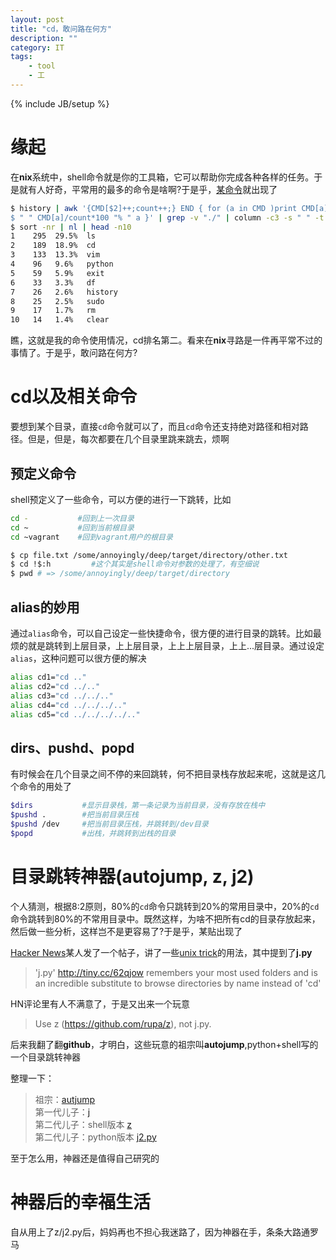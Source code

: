 ```yaml
---
layout: post
title: "cd，敢问路在何方"
description: ""
category: IT
tags: 
    - tool
    - 工
---
```

{% include JB/setup %}

# 缘起
在**nix**系统中，shell命令就是你的工具箱，它可以帮助你完成各种各样的任务。于是就有人好奇，平常用的最多的命令是啥啊?于是乎，[某命令](http://coolshell.cn/articles/8619.html)就出现了

```bash
$ history | awk '{CMD[$2]++;count++;} END { for (a in CMD )print CMD[a] \
$ " " CMD[a]/count*100 "% " a }' | grep -v "./" | column -c3 -s " " -t | \
$ sort -nr | nl | head -n10
1    295  29.5%  ls
2    189  18.9%  cd
3    133  13.3%  vim
4    96   9.6%   python
5    59   5.9%   exit
6    33   3.3%   df
7    26   2.6%   history
8    25   2.5%   sudo
9    17   1.7%   rm
10   14   1.4%   clear
```

瞧，这就是我的命令使用情况，cd排名第二。看来在**nix**寻路是一件再平常不过的事情了。于是乎，敢问路在何方?

# cd以及相关命令
要想到某个目录，直接`cd`命令就可以了，而且`cd`命令还支持绝对路径和相对路径。但是，但是，每次都要在几个目录里跳来跳去，烦啊

## 预定义命令
shell预定义了一些命令，可以方便的进行一下跳转，比如

```bash
cd -           #回到上一次目录
cd ~           #回到当前根目录
cd ~vagrant    #回到vagrant用户的根目录

$ cp file.txt /some/annoyingly/deep/target/directory/other.txt
$ cd !$:h         #这个其实是shell命令对参数的处理了，有空细说
$ pwd # => /some/annoyingly/deep/target/directory
```

## alias的妙用
通过`alias`命令，可以自己设定一些快捷命令，很方便的进行目录的跳转。比如最烦的就是跳转到上层目录，上上层目录，上上上层目录，上上...层目录。通过设定`alias`，这种问题可以很方便的解决

```bash
alias cd1="cd .."
alias cd2="cd ../.."
alias cd3="cd ../../.."
alias cd4="cd ../../../.."
alias cd5="cd ../../../../.."
```

## dirs、pushd、popd
有时候会在几个目录之间不停的来回跳转，何不把目录栈存放起来呢，这就是这几个命令的用处了

```bash
$dirs           #显示目录栈，第一条记录为当前目录，没有存放在栈中
$pushd .        #把当前目录压栈
$pushd /dev     #把当前目录压栈，并跳转到/dev目录
$popd           #出栈，并跳转到出栈的目录
```

# 目录跳转神器(autojump, z, j2)

个人猜测，根据8:2原则，80%的`cd`命令只跳转到20%的常用目录中，20%的`cd`命令跳转到80%的不常用目录中。既然这样，为啥不把所有cd的目录存放起来，然后做一些分析，这样岂不是更容易了?于是乎，某贴出现了

[Hacker News](https://news.ycombinator.com/item?id=5337558)某人发了一个帖子，讲了一些[unix trick](http://mmb.pcb.ub.es/~carlesfe/unix/tricks.txt)的用法，其中提到了**j.py**

> 'j.py' http://tiny.cc/62qjow remembers your most used folders and is an 
  incredible substitute to browse directories by name instead of 'cd' 

HN评论里有人不满意了，于是又出来一个玩意

> Use z (https://github.com/rupa/z), not j.py.

后来我翻了翻**github**，才明白，这些玩意的祖宗叫**autojump**,python+shell写的一个目录跳转神器

整理一下：

> 祖宗：[autjump](https://github.com/joelthelion/autojump)  
> 第一代儿子：[j](https://github.com/rupa/j/)  
> 第二代儿子：shell版本 [z](https://github.com/rupa/z)  
> 第二代儿子：python版本 [j2.py](https://github.com/rupa/j2)

至于怎么用，神器还是值得自己研究的

# 神器后的幸福生活
自从用上了z/j2.py后，妈妈再也不担心我迷路了，因为神器在手，条条大路通罗马
